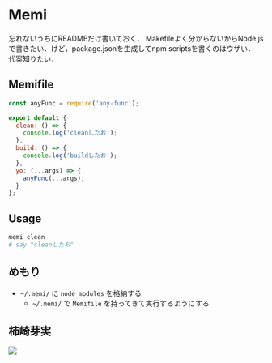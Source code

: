 # Memi

忘れないうちにREADMEだけ書いておく．
Makefileよく分からないからNode.jsで書きたい．けど，package.jsonを生成してnpm scriptsを書くのはウザい．
代案知りたい．

## Memifile

```js
const anyFunc = require('any-func');

export default {
  clean: () => {
    console.log('cleanしたお');
  },
  build: () => {
    console.log('buildしたお');
  },
  yo: (...args) => {
    anyFunc(...args);
  }
};

```

## Usage

```zsh
memi clean
# say "cleanしたお"
```

## めもり

- `~/.memi/` に `node_modules` を格納する
  - `~/.memi/` で `Memifile` を持ってきて実行するようにする

## 柿崎芽実

![](http://cdn.keyakizaka46.com/images/14/c34/6ca0737dca69cfab05b2861820cf2/400_320_102400.jpg)
